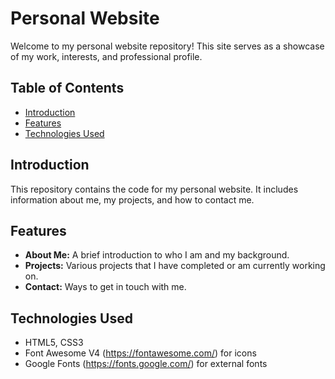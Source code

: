 # Personal Website

Welcome to my personal website repository! This site serves as a showcase of my work, interests, and professional profile.

## Table of Contents
- [Introduction](#introduction)
- [Features](#features)
- [Technologies Used](#technologies-used)


## Introduction
This repository contains the code for my personal website. It includes information about me, my projects, and how to contact me.

## Features
- **About Me:** A brief introduction to who I am and my background.
- **Projects:** Various projects that I have completed or am currently working on.
- **Contact:** Ways to get in touch with me.

## Technologies Used
- HTML5, CSS3
- Font Awesome V4 (https://fontawesome.com/) for icons
- Google Fonts (https://fonts.google.com/) for external fonts
